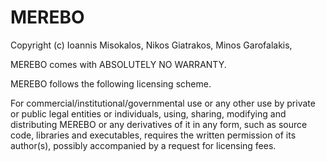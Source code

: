 # MEREBO

Copyright (c) Ioannis Misokalos, Nikos Giatrakos, Minos Garofalakis,

MEREBO comes with ABSOLUTELY NO WARRANTY.

MEREBO follows the following licensing scheme.

For commercial/institutional/governmental use or any other use by private or public legal entities or individuals, using, sharing, modifying and distributing MEREBO or any derivatives of it in any form, such as source code, libraries and executables, requires the written permission of its author(s), possibly accompanied by a request for licensing fees.
